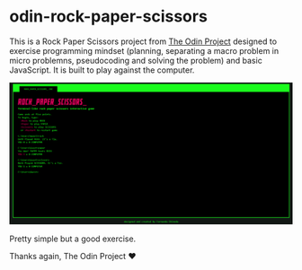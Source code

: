 # odin-rock-paper-scissors
This is a Rock Paper Scissors project from [The Odin Project](https://www.theodinproject.com/lessons/foundations-rock-paper-scissors) designed to exercise programming mindset (planning, separating a macro problem in micro problemns, pseudocoding and solving the problem) and basic JavaScript. It is built to play against the computer.

![Project Printscreen](./finishedPrintScreen.PNG)

Pretty simple but a good exercise.

Thanks again, The Odin Project :heart:
